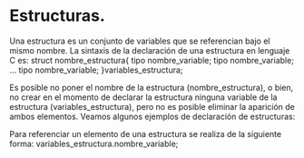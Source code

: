 # Estructuras.

Una estructura es un conjunto de variables que se referencian bajo el mismo
nombre. La sintaxis de la declaración de una estructura en lenguaje C es:
struct nombre_estructura{
 tipo nombre_variable;
 tipo nombre_variable;
 ...
 tipo nombre_variable;
}variables_estructura;

Es posible no poner el nombre de la estructura (nombre_estructura), o bien, no
crear en el momento de declarar la estructura ninguna variable de la estructura
(variables_estructura), pero no es posible eliminar la aparición de ambos elementos.
Veamos algunos ejemplos de declaración de estructuras:

Para referenciar un elemento de una estructura se realiza de la siguiente forma:
variables_estructura.nombre_variable;

